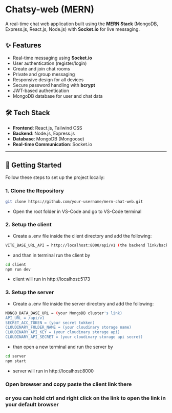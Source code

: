 # Chatsy-web (MERN)

A real-time chat web application built using the **MERN Stack** (MongoDB, Express.js, React.js, Node.js) with **Socket.io** for live messaging.

## ✨ Features

- Real-time messaging using **Socket.io**
- User authentication (register/login)
- Create and join chat rooms
- Private and group messaging
- Responsive design for all devices
- Secure password handling with **bcrypt**
- JWT-based authentication
- MongoDB database for user and chat data

## 🛠️ Tech Stack

- **Frontend**: React.js, Tailwind CSS
- **Backend**: Node.js, Express.js
- **Database**: MongoDB (Mongoose)
- **Real-time Communication**: Socket.io

---

## 🚀 Getting Started

Follow these steps to set up the project locally:

### 1. Clone the Repository

```bash
git clone https://github.com/your-username/mern-chat-web.git
```
- Open the root folder in VS-Code and go to VS-Code terminal

### 2. Setup the client 
- Create a .env file inside the client directory and add the following:
```bash
VITE_BASE_URL_API = http://localhost:8000/api/v1 (the backend link/backend link of localhost)
```
- and than in terminal run the client by
```bash
cd client
npm run dev
```
- client will run in http://localhost:5173

### 3. Setup the server 
- Create a .env file inside the server directory and add the following:
```bash
MONGO_DATA_BASE_URL = (your MongoDB cluster's link)
API_URL = /api/v1
SECRET_ACC_TOKEN = (your secret tokken)
CLOUDINARY_FOLDER_NAME = (your cloudinary storage name)
CLOUDINARY_API_KEY = (your cloudinary storage api)
CLOUDINARY_API_SECRET = (your cloudinary storage api secret)
```
- than open a new terminal and run the server by
```bash
cd server
npm start
```
- server will run in http://localhost:8000

### Open browser and copy paste the client link there 
### or you can hold ctrl and right click on the link to open the link in your default browser
